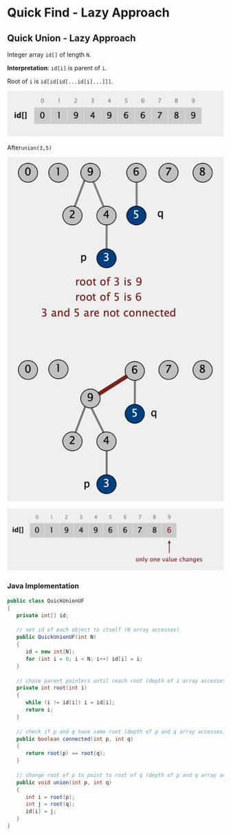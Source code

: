 # Quick Find - Lazy Approach

## Quick Union - Lazy Approach

Integer array `id[]` of length `N`.

**Interpretation**: `id[i]` is parent of `i`.

Root of `i` is `id[id[id[...id[i]...]]]`.

![](<../../.gitbook/assets/image (20) (1).png>)

After`union(3,5)`

![](<../../.gitbook/assets/image (1) (1).png>)

![](<../../.gitbook/assets/image (7) (1).png>)

### Java Implementation

```java
public class QuickUnionUF 
{
   private int[] id;
   
   // set id of each object to itself (N array accesses)
   public QuickUnionUF(int N)
   {
      id = new int[N];
      for (int i = 0; i < N; i++) id[i] = i;
   }
   
   // chase parent pointers until reach root (depth of i array accesses)
   private int root(int i)
   {
      while (i != id[i]) i = id[i];
      return i; 
   }
   
   // check if p and q have same root (depth of p and q array accesses)
   public boolean connected(int p, int q)
   {
      return root(p) == root(q);
   }
   
   // change root of p to point to root of q (depth of p and q array accesses)
   public void union(int p, int q)
   {
      int i = root(p);
      int j = root(q);
      id[i] = j;
   }
}
```

##
